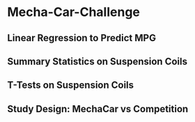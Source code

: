 # Mecha-Car-Challenge

## Linear Regression to Predict MPG




## Summary Statistics on Suspension Coils




## T-Tests on Suspension Coils



## Study Design: MechaCar vs Competition
